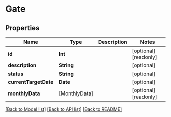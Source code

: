 # Gate

## Properties
Name | Type | Description | Notes
------------ | ------------- | ------------- | -------------
**id** | **Int** |  | [optional] [readonly] 
**description** | **String** |  | [optional] 
**status** | **String** |  | [optional] 
**currentTargetDate** | **Date** |  | [optional] 
**monthlyData** | [MonthlyData] |  | [optional] [readonly] 

[[Back to Model list]](../README.md#documentation-for-models) [[Back to API list]](../README.md#documentation-for-api-endpoints) [[Back to README]](../README.md)


